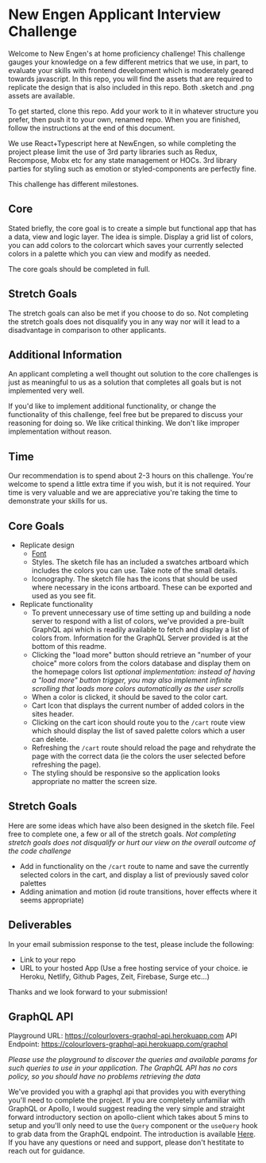 # New Engen Applicant Interview Challenge

Welcome to New Engen's at home proficiency challenge! This challenge gauges your knowledge on a few different metrics that we use, in part, to evaluate your skills with frontend development which is moderately geared towards javascript. In this repo, you will find the assets that are required to replicate the design that is also included in this repo. Both .sketch and .png assets are available.

To get started, clone this repo. Add your work to it in whatever structure you prefer, then push it to your own, renamed repo.  When you are finished, follow the instructions at the end of this document.

We use React+Typescript here at NewEngen, so while completing the project please limit the use of 3rd party libraries such as Redux, Recompose, Mobx etc for any state management or HOCs. 3rd library parties for styling such as emotion or styled-components are perfectly fine.

This challenge has different milestones.

## Core

Stated briefly, the core goal is to create a simple but functional app that has a data, view and logic layer. The idea is simple. Display a grid list of colors, you can add colors to the colorcart which saves your currently selected colors in a palette which you can view and modify as needed.

The core goals should be completed in full.

## Stretch Goals

The stretch goals can also be met if you choose to do so. Not completing the stretch goals does not disqualify you in any way nor will it lead to a disadvantage in comparison to other applicants.

## Additional Information

An applicant completing a well thought out solution to the core challenges is just as meaningful to us as a solution that completes all goals but is not implemented very well.

If you'd like to implement additional functionality, or change the functionality of this challenge, feel free but be prepared to discuss your reasoning for doing so. We like critical thinking. We don't like improper implementation without reason.

## Time

Our recommendation is to spend about 2-3 hours on this challenge. You're welcome to spend a little extra time if you wish, but it is not required. Your time is very valuable and we are appreciative you're taking the time to demonstrate your skills for us.

## Core Goals

- Replicate design
  - [Font](./font.md)
  - Styles. The sketch file has an included a swatches artboard which includes the colors you can use. Take note of the small details.
  - Iconography. The sketch file has the icons that should be used where necessary in the icons artboard. These can be exported and used as you see fit.
- Replicate functionality
  - To prevent unnecessary use of time setting up and building a node server to respond with a list of colors, we've provided a pre-built GraphQL api which is readily available to fetch and display a list of colors from. Information for the GraphQL Server provided is at the bottom of this readme.
  - Clicking the "load more" button should retrieve an "number of your choice" more colors from the colors database and display them on the homepage colors list *optional implementation: instead of having a "load more" button trigger, you may also implement infinite scrolling that loads more colors automatically as the user scrolls*
  - When a color is clicked, it should be saved to the color cart.
  - Cart Icon that displays the current number of added colors in the sites header.
  - Clicking on the cart icon should route you to the `/cart` route view which should display the list of saved palette colors which a user can delete.
  - Refreshing the `/cart` route should reload the page and rehydrate the page with the correct data (ie the colors the user selected before refreshing the page).
  - The styling should be responsive so the application looks appropriate no matter the screen size.

## Stretch Goals
Here are some ideas which have also been designed in the sketch file. Feel free to complete one, a few or all of the stretch goals. *Not completing stretch goals does not disqualify or hurt our view on the overall outcome of the code challenge*
  - Add in functionality on the `/cart` route to name and save the currently selected colors in the cart, and display a list of previously saved color palettes
  - Adding animation and motion (id route transitions, hover effects where it seems appropriate)

## Deliverables

In your email submission response to the test, please include the following:

- Link to your repo
- URL to your hosted App (Use a free hosting service of your choice. ie Heroku, Netlify, Github Pages, Zeit, Firebase, Surge etc...)

Thanks and we look forward to your submission!


## GraphQL API
Playground URL: https://colourlovers-graphql-api.herokuapp.com
API Endpoint: https://colourlovers-graphql-api.herokuapp.com/graphql

*Please use the playground to discover the queries and available params for such queries to use in your application.*
*The GraphQL API has no cors policy, so you should have no problems retrieving the data*

We've provided you with a graphql api that provides you with everything you'll need to complete the project. If you are completely unfamiliar with GraphQL or Apollo, I would suggest reading the very simple and straight forward introductory section on apollo-client which takes about 5 mins to setup and you'll only need to use the `Query` component or the `useQuery` hook to grab data from the GraphQL endpoint. The introduction is available [Here](https://www.apollographql.com/docs/react/get-started/). If you have any questions or need and support, please don't hestitate to reach out for guidance.
